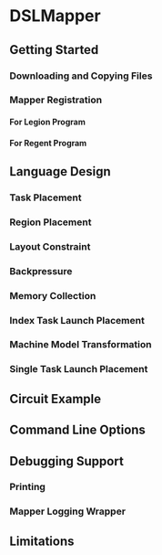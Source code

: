 # DSLMapper
## Getting Started

### Downloading and Copying Files

### Mapper Registration

#### For Legion Program

#### For Regent Program

## Language Design

### Task Placement

### Region Placement

### Layout Constraint

### Backpressure

### Memory Collection

### Index Task Launch Placement

### Machine Model Transformation

### Single Task Launch Placement

## Circuit Example

## Command Line Options

## Debugging Support

### Printing

### Mapper Logging Wrapper

## Limitations
